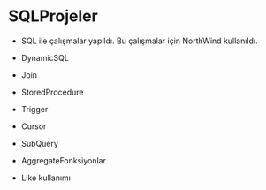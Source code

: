 # SQLProjeler
- SQL ile çalışmalar yapıldı. Bu çalışmalar için NorthWind kullanıldı.

- DynamicSQL
- Join
- StoredProcedure
- Trigger
- Cursor
- SubQuery
- AggregateFonksiyonlar
- Like kullanımı
